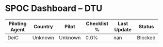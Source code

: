 # SPOC Dashboard – DTU

| Piloting Agent | Country | Pilot | Checklist % | Last Update | Status |
|----------------|---------|--------|--------------|-------------|--------|
| DeiC | Unknown | Unknown | 0.0% | nan | Blocked |
